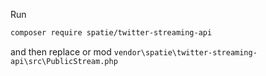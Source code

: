 Run 
```bash
composer require spatie/twitter-streaming-api
```

and then replace or mod `vendor\spatie\twitter-streaming-api\src\PublicStream.php`